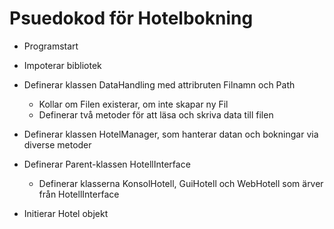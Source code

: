 # Psuedokod för Hotelbokning

- Programstart

- Impoterar bibliotek

- Definerar klassen DataHandling med attribruten Filnamn och Path

  - Kollar om Filen existerar, om inte skapar ny Fil
  - Definerar två metoder för att läsa och skriva data till filen

- Definerar klassen HotelManager, som hanterar datan och bokningar via diverse metoder

- Definerar Parent-klassen HotellInterface

  - Definerar klasserna KonsolHotell, GuiHotell och WebHotell som ärver från HotellInterface

- Initierar Hotel objekt
